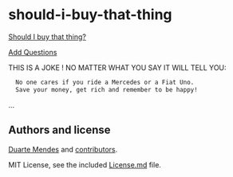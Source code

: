 # should-i-buy-that-thing

[Should I buy that thing?](https://should-i-buy-that-thing.now.sh)

[Add Questions](https://github.com/duartemendes/should-i-buy-that-thing/blob/master/src/questions.js)

THIS IS A JOKE ! NO MATTER WHAT YOU SAY IT WILL TELL YOU:

```txt
  No one cares if you ride a Mercedes or a Fiat Uno.
  Save your money, get rich and remember to be happy!
```

...

## Authors and license

[Duarte Mendes](https://github.com/duartemendes) and [contributors](https://github.com/duartemendes/should-i-buy-that-thing/graphs/contributors).

MIT License, see the included [License.md](License.md) file.
